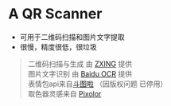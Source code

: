 # A QR Scanner

* 可用于二维码扫描和图片文字提取
* 很慢，精度很低，很垃圾
> 二维码扫描与生成 由 [ZXING](https://github.com/zxing/zxing) 提供 <br>
> 图片文字识别 由 [Baidu OCR](http://ai.baidu.com/tech/ocr/general) 提供 <br>
> 表情包api来自[斗图啦](https://www.doutula.com/) （因版权问题 已停用）<br>
> 取色器灵感来自 [Pixolor](https://play.google.com/store/apps/details?id=com.embermitre.pixolor.app&hl=en_US)
